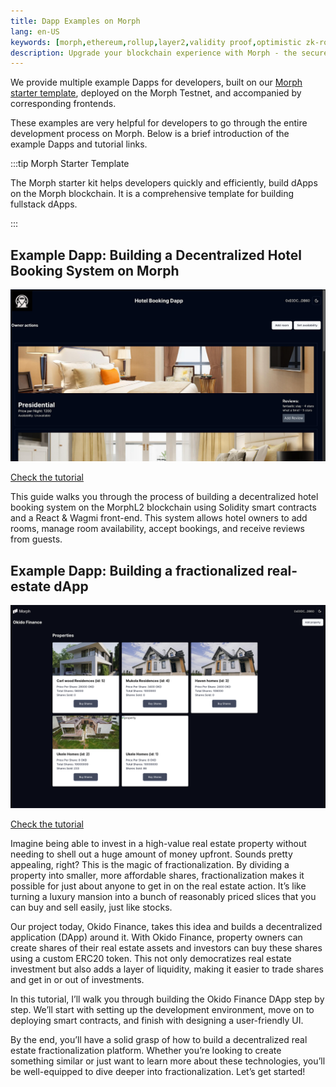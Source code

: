 ```yaml
---
title: Dapp Examples on Morph
lang: en-US
keywords: [morph,ethereum,rollup,layer2,validity proof,optimistic zk-rollup]
description: Upgrade your blockchain experience with Morph - the secure decentralized, cost0efficient, and high-performing optimistic zk-rollup solution. Try it now!
---
```


We provide multiple example Dapps for developers, built on our [Morph starter template](https://github.com/morph-l2/morph_starter_kit), deployed on the Morph Testnet, and accompanied by corresponding frontends.

These examples are very helpful for developers to go through the entire development process on Morph. Below is a brief introduction of the example Dapps and tutorial links.

:::tip Morph Starter Template

The Morph starter kit helps developers quickly and efficiently, build dApps on the Morph blockchain. It is a comprehensive template for building fullstack dApps. 

:::


## Example Dapp: Building a Decentralized Hotel Booking System on Morph


![Okido Finance](../../../assets/docs/dev/resources/example-dapp/ExampleDapp1.png)

[Check the tutorial](https://morph.ghost.io/developer-guide-building-a-decentralized-hotel-booking-system-on-morph-2/)

This guide walks you through the process of building a decentralized hotel booking system on the MorphL2 blockchain using Solidity smart contracts and a React & Wagmi front-end. This system allows hotel owners to add rooms, manage room availability, accept bookings, and receive reviews from guests.

## Example Dapp: Building a fractionalized real-estate dApp


![Okido Finance](../../../assets/docs/dev/resources/example-dapp/ExampleDapp2.png)

[Check the tutorial](https://morph.ghost.io/developer-guide-realestate-dapp/)

Imagine being able to invest in a high-value real estate property without needing to shell out a huge amount of money upfront. Sounds pretty appealing, right? This is the magic of fractionalization. By dividing a property into smaller, more affordable shares, fractionalization makes it possible for just about anyone to get in on the real estate action. It’s like turning a luxury mansion into a bunch of reasonably priced slices that you can buy and sell easily, just like stocks.

Our project today, Okido Finance, takes this idea and builds a decentralized application (DApp) around it. With Okido Finance, property owners can create shares of their real estate assets and investors can buy these shares using a custom ERC20 token. This not only democratizes real estate investment but also adds a layer of liquidity, making it easier to trade shares and get in or out of investments.

In this tutorial, I’ll walk you through building the Okido Finance DApp step by step. We’ll start with setting up the development environment, move on to deploying smart contracts, and finish with designing a user-friendly UI.

By the end, you’ll have a solid grasp of how to build a decentralized real estate fractionalization platform. Whether you’re looking to create something similar or just want to learn more about these technologies, you’ll be well-equipped to dive deeper into fractionalization. Let’s get started!